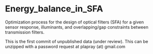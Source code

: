 # Energy_balance_in_SFA
Optimization process for the design of optical filters (SFA) for a given sensor response, illuminants, and overlapping/gap constraints between transmission filters.

This is the first commit of unpublished data (under review). This can be unzipped with a password request at plapray (at) gmail.com
